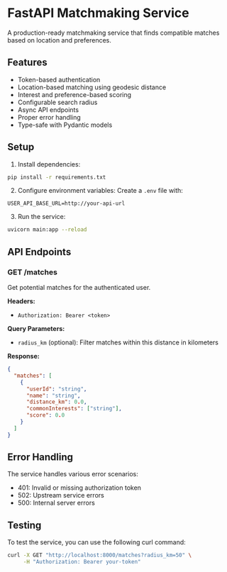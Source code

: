 # FastAPI Matchmaking Service

A production-ready matchmaking service that finds compatible matches based on location and preferences.

## Features

- Token-based authentication
- Location-based matching using geodesic distance
- Interest and preference-based scoring
- Configurable search radius
- Async API endpoints
- Proper error handling
- Type-safe with Pydantic models

## Setup

1. Install dependencies:
```bash
pip install -r requirements.txt
```

2. Configure environment variables:
Create a `.env` file with:
```
USER_API_BASE_URL=http://your-api-url
```

3. Run the service:
```bash
uvicorn main:app --reload
```

## API Endpoints

### GET /matches

Get potential matches for the authenticated user.

**Headers:**
- `Authorization: Bearer <token>`

**Query Parameters:**
- `radius_km` (optional): Filter matches within this distance in kilometers

**Response:**
```json
{
  "matches": [
    {
      "userId": "string",
      "name": "string",
      "distance_km": 0.0,
      "commonInterests": ["string"],
      "score": 0.0
    }
  ]
}
```

## Error Handling

The service handles various error scenarios:
- 401: Invalid or missing authorization token
- 502: Upstream service errors
- 500: Internal server errors

## Testing

To test the service, you can use the following curl command:

```bash
curl -X GET "http://localhost:8000/matches?radius_km=50" \
     -H "Authorization: Bearer your-token"
``` 